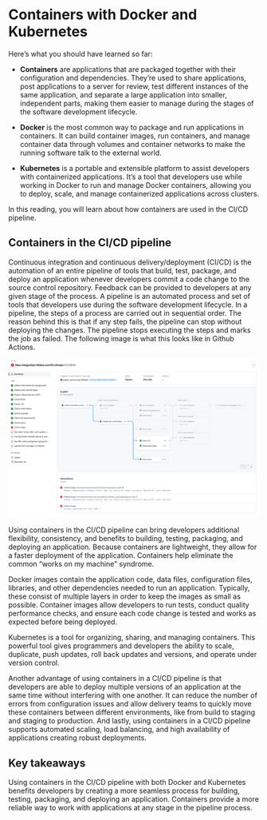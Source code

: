 Containers with Docker and Kubernetes
=====================================

Here’s what you should have learned so far:

* **Containers** are applications that are packaged together with their configuration and dependencies. They’re used to share applications, post applications to a server for review, test different instances of the same application, and separate a large application into smaller, independent parts, making them easier to manage during the stages of the software development lifecycle.

* **Docker** is the most common way to package and run applications in containers. It can build container images, run containers, and manage container data through volumes and container networks to make the running software talk to the external world.

* **Kubernetes** is a portable and extensible platform to assist developers with containerized applications. It’s a tool that developers use while working in Docker to run and manage Docker containers, allowing you to deploy, scale, and manage containerized applications across clusters.

In this reading, you will learn about how containers are used in the CI/CD pipeline.

Containers in the CI/CD pipeline
--------------------------------

Continuous integration and continuous delivery/deployment (CI/CD) is the automation of an entire pipeline of tools that build, test, package, and deploy an application whenever developers commit a code change to the source control repository. Feedback can be provided to developers at any given stage of the process. A pipeline is an automated process and set of tools that developers use during the software development lifecycle. In a pipeline, the steps of a process are carried out in sequential order. The reason behind this is that if any step fails, the pipeline can stop without deploying the changes. The pipeline stops executing the steps and marks the job as failed. The following image is what this looks like in Github Actions.

![A failed pipeline in Github Actions. The stages after the failed check mypy did not execute.](image-5.png)

Using containers in the CI/CD pipeline can bring developers additional flexibility, consistency, and benefits to building, testing, packaging, and deploying an application. Because containers are lightweight, they allow for a faster deployment of the application. Containers help eliminate the common “works on my machine” syndrome.

Docker images contain the application code, data files, configuration files, libraries, and other dependencies needed to run an application. Typically, these consist of multiple layers in order to keep the images as small as possible. Container images allow developers to run tests, conduct quality performance checks, and ensure each code change is tested and works as expected before being deployed.

Kubernetes is a tool for organizing, sharing, and managing containers. This powerful tool gives programmers and developers the ability to scale, duplicate, push updates, roll back updates and versions, and operate under version control.

Another advantage of using containers in a CI/CD pipeline is that developers are able to deploy multiple versions of an application at the same time without interfering with one another. It can reduce the number of errors from configuration issues and allow delivery teams to quickly move these containers between different environments, like from build to staging and staging to production. And lastly, using containers in a CI/CD pipeline supports automated scaling, load balancing, and high availability of applications creating robust deployments.

Key takeaways
-------------

Using containers in the CI/CD pipeline with both Docker and Kubernetes benefits developers by creating a more seamless process for building, testing, packaging, and deploying an application. Containers provide a more reliable way to work with applications at any stage in the pipeline process.
